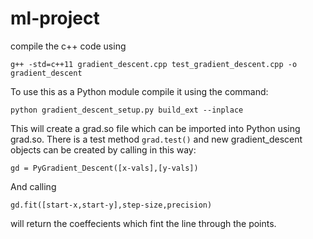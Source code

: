# ml-project

compile the c++ code using 

`g++ -std=c++11 gradient_descent.cpp test_gradient_descent.cpp -o gradient_descent`

To use this as a Python module compile it using the command: 

`python gradient_descent_setup.py build_ext --inplace`

This will create a grad.so file which can be imported into Python using grad.so.
There is a test method `grad.test()` and new gradient_descent objects can be created by calling in this way:

`gd = PyGradient_Descent([x-vals],[y-vals])`

And calling 

`gd.fit([start-x,start-y],step-size,precision)`

will return the coeffecients which fint the line through the points.
